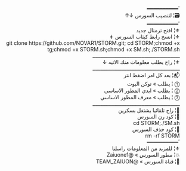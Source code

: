 <html><head><meta http-equiv="Content-Type" content="text/html;charset=UTF-8"/><title>README.md</title></head><body><p dir="rtl">&#1652;&#9473;&#9473;&#9473;&#9473;&#9473;&#9473;&#9473;&#9473;&#9473;&#9473;<br>
&#128451;&#166; &#1604;&#1578;&#1606;&#1589;&#1610;&#1576; &#1575;&#1604;&#1587;&#1608;&#1585;&#1587; &#8595;&#8593;<br>
&#1652;&#9473;&#9473;&#9473;&#9473;&#9473;&#9473;&#9473;&#9473;&#9473;&#9473;<br>
&#9884;&#166; &#1575;&#1601;&#1578;&#1581; &#1578;&#1585;&#1605;&#1606;&#1575;&#1604; &#1580;&#1583;&#1610;&#1583;<br>
&#9884;&#166; &#1575;&#1606;&#1587;&#1582; &#1585;&#1575;&#1576;&#1591; &#1603;&#1610;&#1579;&#1575;&#1576; &#1575;&#1604;&#1587;&#1608;&#1585;&#1587; &#8609;<br>
git clone&#160;https://github.com/NOVAR1/STORM.git; cd STORM;chmod +x tg;chmod +x STORM.sh;chmod +x SM.sh;./STORM.sh<br>
&#1600;&#1600;&#1600;&#1600;&#1600;&#1600;&#1600;&#1600;&#1600;&#1600;&#1600;&#1600;&#1600;&#1600;&#1600;&#1600;&#1600;&#1600;&#1600;&#1600;&#1600;&#1600;&#1600;&#1600;&#1600;&#1600;&#1600;&#1600;&#1600;&#1600;&#1600;&#1600;&#1600;&#1600;&#1600;&#1600;&#1600;&#1600;&#1600;&#1600;&#1600;&#1600;&#1600;&#1600;&#1600;&#1600;&#1600;&#1600;&#1600;&#1600;&#1600;&#1600;&#1600;&#1600;&#1600;&#1600;&#1600;<br>
&#9884;&#166; &#1585;&#1575;&#1581; &#1610;&#1591;&#1604;&#1576; &#1605;&#1593;&#1604;&#1608;&#1605;&#1575;&#1578; &#1605;&#1606;&#1603; &#1575;&#1604;&#1575;&#1578;&#1610;&#1607; &#8595;<br>
&#1600;&#1600;&#1600;&#1600;&#1600;&#1600;&#1600;&#1600;&#1600;&#1600;&#1600;&#1600;&#1600;&#1600;&#1600;&#1600;&#1600;&#1600;&#1600;&#1600;&#1600;&#1600;&#1600;&#1600;&#1600;&#1600;&#1600;&#1600;&#1600;&#1600;&#1600;&#1600;&#1600;&#1600;&#1600;&#1600;&#1600;&#1600;&#1600;&#1600;&#1600;&#1600;&#1600;&#1600;&#1600;&#1600;&#1600;&#1600;&#1600;&#1600;&#1600;&#1600;&#1600;&#1600;&#1600;&#1600;&#1600;<br>
&#128236;&#166; &#1576;&#1593;&#1583; &#1603;&#1604; &#1575;&#1605;&#1585; &#1575;&#1590;&#1594;&#1591; &#1575;&#1606;&#1578;&#1585;<br>
&#9461; &#166; &#1610;&#1591;&#1604;&#1576; &#187; &#1578;&#1608;&#1603;&#1606; &#1575;&#1604;&#1576;&#1608;&#1578;<br>
&#9462; &#166; &#1610;&#1591;&#1604;&#1576; &#187; &#1575;&#1610;&#1583;&#1610; &#1575;&#1604;&#1605;&#1591;&#1608;&#1585; &#1575;&#1604;&#1575;&#1587;&#1575;&#1587;&#1610;<br>
&#9463; &#166; &#1610;&#1591;&#1604;&#1576; &#187; &#1605;&#1593;&#1585;&#1601; &#1575;&#1604;&#1605;&#1591;&#1608;&#1585; &#1575;&#1604;&#1575;&#1587;&#1575;&#1587;&#1610;<br>
&#1600;&#1600;&#1600;&#1600;&#1600;&#1600;&#1600;&#1600;&#1600;&#1600;&#1600;&#1600;&#1600;&#1600;&#1600;&#1600;&#1600;&#1600;&#1600;&#1600;&#1600;&#1600;&#1600;&#1600;&#1600;&#1600;&#1600;&#1600;&#1600;&#1600;&#1600;&#1600;&#1600;&#1600;&#1600;&#1600;&#1600;&#1600;&#1600;&#1600;&#1600;&#1600;&#1600;&#1600;&#1600;&#1600;&#1600;&#1600;&#1600;&#1600;&#1600;&#1600;&#1600;&#1600;&#1600;&#1600;&#1600;<br>
&#128204;&#166; &#1585;&#1575;&#1581; &#1578;&#1604;&#1602;&#1575;&#1574;&#1610;&#1575; &#1610;&#1588;&#1578;&#1594;&#1604; &#1576;&#1587;&#1603;&#1585;&#1610;&#1606;<br>
&#128173;&#166; &#1603;&#1608;&#1583; &#1585;&#1606; &#1575;&#1604;&#1587;&#1608;&#1585;&#1587;<br>
cd STORM;./SM.sh<br>
&#128173;&#166; &#1603;&#1608;&#1583; &#1581;&#1584;&#1601; &#1575;&#1604;&#1587;&#1608;&#1585;&#1587;<br>
rm -rf STORM<br>
&#1652;&#9473;&#9473;&#9473;&#9473;&#9473;&#9473;&#9473;&#9473;&#9473;&#9473;<br>
&#9884;&#166; &#1604;&#1604;&#1605;&#1586;&#1610;&#1583; &#1605;&#1606; &#1575;&#1604;&#1605;&#1593;&#1604;&#1608;&#1605;&#1575;&#1578; &#1585;&#1575;&#1587;&#1604;&#1606;&#1575;<br>
&#128165;&#166; &#1605;&#1591;&#1608;&#1585; &#1575;&#1604;&#1587;&#1608;&#1585;&#1587; &#187;&#160;@Zaiuone1<br>
&#128239;&#166; &#1602;&#1606;&#1575;&#1577; &#1575;&#1604;&#1587;&#1608;&#1585;&#1587; &#187;&#160;@TEAM_ZAIUON<br>
</p>
</body></html>